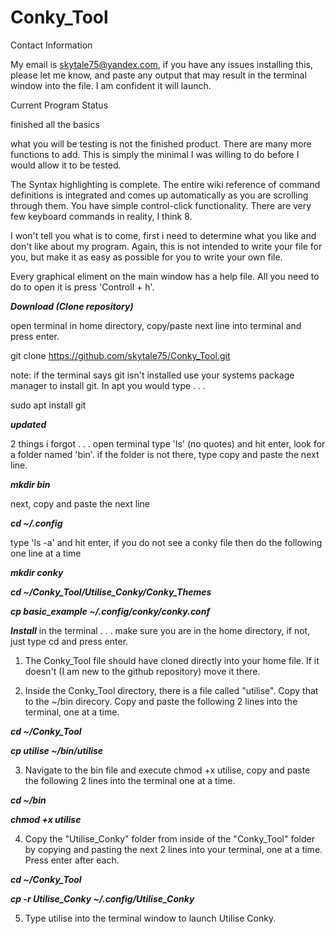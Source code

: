 # Conky_Tool

Contact Information

My email is skytale75@yandex.com, if you have any issues
installing this, please let me know, and paste any output
that may result in the terminal window into the file. I am
confident it will launch.

Current Program Status

finished all the basics

what you will be testing is not the finished product. There
are many more functions to add. This is simply the minimal
I was willing to do before I would allow it to be tested.

The Syntax highlighting is complete. The entire
wiki reference of command definitions is integrated and comes
up automatically as you are scrolling through them. You have
simple control-click functionality. There are very few
keyboard commands in reality, I think 8.

I won't tell you what is to come, first i need to determine
what you like and don't like about my program. Again, this 
is not intended to write your file for you, but make it as
easy as possible for you to write your own file.

Every graphical eliment on the main window has a help file.
All you need to do to open it is press 'Controll + h'.

***Download (Clone repository)***

open terminal in home directory, copy/paste next line into
terminal and press enter.

git clone https://github.com/skytale75/Conky_Tool.git

note: if the terminal says git isn't installed use your systems
package manager to install git. In apt you would type . . .

sudo apt install git

***updated***

2 things i forgot . . .
open terminal
type 'ls' (no quotes) and hit enter, look for a folder named 'bin'.
if the folder is not there, type copy and paste the next line.

***mkdir bin***

next, copy and paste the next line

***cd ~/.config***

type 'ls -a' and hit enter, if you do not see a conky file then do the following
one line at a time

***mkdir conky***

***cd ~/Conky_Tool/Utilise_Conky/Conky_Themes***

***cp basic_example ~/.config/conky/conky.conf***


***Install***
in the terminal . . .
make sure you are in the home directory, if not, just type cd and
press enter.

1) The Conky_Tool file should have cloned directly into your home file.
If it doesn't (I am new to the github repository) move it there.

2) Inside the Conky_Tool directory, there is a file called "utilise".
Copy that to the ~/bin direcory. Copy and paste the following 2 lines
into the terminal, one at a time.

***cd ~/Conky_Tool***

***cp utilise ~/bin/utilise***

3) Navigate to the bin file and execute chmod +x utilise,
copy and paste the following 2 lines into the terminal one at
a time.

***cd ~/bin***

***chmod +x utilise***

4) Copy the "Utilise_Conky" folder from inside of the "Conky_Tool"
folder by copying and pasting the next 2 lines into your terminal,
one at a time. Press enter after each.

***cd ~/Conky_Tool***

***cp -r Utilise_Conky ~/.config/Utilise_Conky***

5) Type utilise into the terminal window to launch Utilise Conky.
